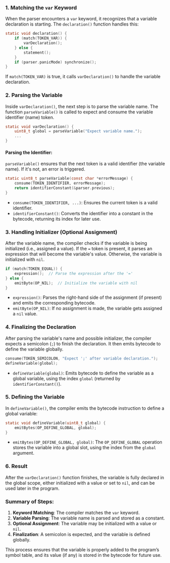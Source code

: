 ### 1. **Matching the `var` Keyword**
When the parser encounters a `var` keyword, it recognizes that a variable declaration is starting. The `declaration()` function handles this:

```c
static void declaration() {
    if (match(TOKEN_VAR)) {
        varDeclaration();
    } else {
        statement();
    }
    if (parser.panicMode) synchronize();
}
```

If `match(TOKEN_VAR)` is true, it calls `varDeclaration()` to handle the variable declaration.

### 2. **Parsing the Variable**
Inside `varDeclaration()`, the next step is to parse the variable name. The function `parseVariable()` is called to expect and consume the variable identifier (name) token.

```c
static void varDeclaration() {
    uint8_t global = parseVariable("Expect variable name.");
    ...
}
```

#### Parsing the Identifier:
`parseVariable()` ensures that the next token is a valid identifier (the variable name). If it's not, an error is triggered.

```c
static uint8_t parseVariable(const char *errorMessage) {
    consume(TOKEN_IDENTIFIER, errorMessage);
    return identifierConstant(&parser.previous);
}
```

- `consume(TOKEN_IDENTIFIER, ...)`: Ensures the current token is a valid identifier.
- `identifierConstant()`: Converts the identifier into a constant in the bytecode, returning its index for later use.

### 3. **Handling Initializer (Optional Assignment)**
After the variable name, the compiler checks if the variable is being initialized (i.e., assigned a value). If the `=` token is present, it parses an expression that will become the variable's value. Otherwise, the variable is initialized with `nil`.

```c
if (match(TOKEN_EQUAL)) {
    expression();  // Parse the expression after the '='
} else {
    emitByte(OP_NIL);  // Initialize the variable with nil
}
```

- `expression()`: Parses the right-hand side of the assignment (if present) and emits the corresponding bytecode.
- `emitByte(OP_NIL)`: If no assignment is made, the variable gets assigned a `nil` value.

### 4. **Finalizing the Declaration**
After parsing the variable's name and possible initializer, the compiler expects a semicolon (`;`) to finish the declaration. It then emits bytecode to define the variable globally.

```c
consume(TOKEN_SEMICOLON, "Expect ';' after variable declaration.");
defineVariable(global);
```

- `defineVariable(global)`: Emits bytecode to define the variable as a global variable, using the index `global` (returned by `identifierConstant()`).

### 5. **Defining the Variable**
In `defineVariable()`, the compiler emits the bytecode instruction to define a global variable:

```c
static void defineVariable(uint8_t global) {
    emitBytes(OP_DEFINE_GLOBAL, global);
}
```

- `emitBytes(OP_DEFINE_GLOBAL, global)`: The `OP_DEFINE_GLOBAL` operation stores the variable into a global slot, using the index from the `global` argument.

### 6. **Result**
After the `varDeclaration()` function finishes, the variable is fully declared in the global scope, either initialized with a value or set to `nil`, and can be used later in the program.

### Summary of Steps:
1. **Keyword Matching**: The compiler matches the `var` keyword.
2. **Variable Parsing**: The variable name is parsed and stored as a constant.
3. **Optional Assignment**: The variable may be initialized with a value or `nil`.
4. **Finalization**: A semicolon is expected, and the variable is defined globally.

This process ensures that the variable is properly added to the program’s symbol table, and its value (if any) is stored in the bytecode for future use.